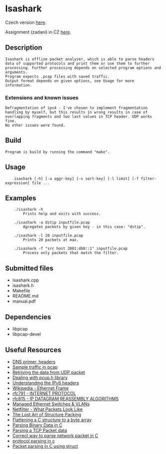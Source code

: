 # Isashark
Czech version [here](README_CZ.md).

Assignment (zadani) in CZ [here](Zadani.txt).

## Description
    Isashark is offline packet analyzer, which is able to parse headers data of supported protocols and print them or use them to further processing. Further processing depends on selected program options and arguments.
    Program expects .pcap files with saved traffic.
    Output format depends on given options, see Usage for more information.

### Extensions and known issues
    Defragmentation of ipv4 - I've chosen to implement fragmentation handling by myself, but this results in wrong results in case of overlapping fragments and two last values in TCP header. UDP works fine.
    No other issues were found.

## Build
    Program is build by running the command "make".

## Usage
```
    isashark [-h] [-a aggr-key] [-s sort-key] [-l limit] [-f filter-expression] file ...
```

## Examples
```
    ./isashark -h
        Prints help and exits with success.

    ./isashark -a dstip inputfile.pcap
        Agregates packets by given key - in this case: "dstip".

    ./isashark -l 20 inputfile.pcap
        Prints 20 packets at max.

    ./isashark -f "src host 2001:db8::1" inputfile.pcap
        Process only packets that match the filter.
```

## Submitted files
- isashark.cpp
- isashark.h
- Makefile
- README.md
- manual.pdf

## Dependencies
- libpcap
- libpcap-devel

## Useful Resources
- [DNS primer, headers](https://www2.cs.duke.edu/courses/fall16/compsci356/DNS/DNS-primer.pdf)
- [Sample traffic in pcap](https://wiki.wireshark.org/SampleCaptures)
- [Retriving the data from UDP packet](https://www.winpcap.org/pipermail/winpcap-users/2007-September/002104.html)
- [Dealing with pcup.h library](https://www.tcpdump.org/pcap.html)
- [Understanding the IPv6 headers](https://www.microsoftpressstore.com/articles/article.aspx?p=2225063&seqNum=4)
- [Wikipedia - Ethernet Frame](https://en.wikipedia.org/wiki/Ethernet_frame)
- [rfc791 - INTERNET PROTOCOL](https://datatracker.ietf.org/doc/html/rfc791)
- [rfc815 - IP DATAGRAM REASSEMBLY ALGORITHMS](https://datatracker.ietf.org/doc/html/rfc815)
- [Managed Ethernet Switches & VLANs](https://erg.abdn.ac.uk/users/gorry/course/lan-pages/vlan.html)
- [Netfilter - What Packets Look Like](https://www.netfilter.org/documentation/HOWTO/networking-concepts-HOWTO-8.html)
- [The Lost Art of Structure Packing](http://www.catb.org/esr/structure-packing/)
- [Flattening a C structure to a byte array](https://os.mbed.com/forum/mbed/topic/1041/?page=1#comment-5022)
- [Parsing Binary Data in C](https://stackoverflow.com/questions/321423/parsing-binary-data-in-c)
- [Parsing a TCP Packet data](https://stackoverflow.com/questions/27296160/parsing-a-tcp-packet-data)
- [Correct way to parse network packet in C](https://stackoverflow.com/questions/14634027/correct-way-to-parse-network-packet-in-c)
- [protocol parsing in c](https://stackoverflow.com/questions/2974061/protocol-parsing-in-c)
- [Packet parsing in C using struct](https://stackoverflow.com/questions/43702877/packet-parsing-in-c-using-struct)
